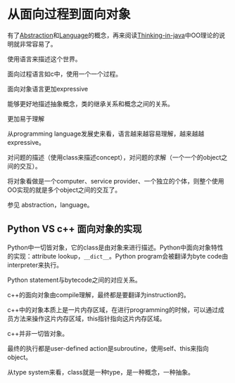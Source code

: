 # 从面向过程到面向对象

有了[Abstraction](https://dengking.github.io/Post/Abstraction/Abstraction/)和[Language](https://dengking.github.io/Post/Language/Language/)的概念，再来阅读[Thinking-in-java](./Thinking-in-java/Introduction-to-Objects.md)中OO理论的说明就非常容易了。

使用语言来描述这个世界。

面向过程语言如c中，使用一个一个过程。

面向对象语言更加expressive

能够更好地描述抽象概念，类的继承关系和概念之间的关系。

更加易于理解

从programming language发展史来看，语言越来越容易理解，越来越越expressive。



对问题的描述（使用class来描述concept），对问题的求解（一个一个的object之间的交互）。

将对象看做是一个computer、service provider、一个独立的个体，则整个使用OO实现的就是多个object之间的交互了。

参见 abstraction，language。

## Python VS c++ 面向对象的实现

Python中一切皆对象，它的class是由对象来进行描述。Python中面向对象特性的实现：attribute lookup，`__dict__`。Python program会被翻译为byte code由interpreter来执行。

Python statement与bytecode之间的对应关系。

c++的面向对象由compile理解，最终都是要翻译为instruction的。


c++中的对象本质上是一片内存区域，在进行programming的时候，可以通过成员方法来操作这片内存区域，this指针指向这片内存区域。

c++并非一切皆对象。

最终的执行都是user-defined action是subroutine，使用self、this来指向object。

从type system来看，class就是一种type，是一种概念，一种抽象。